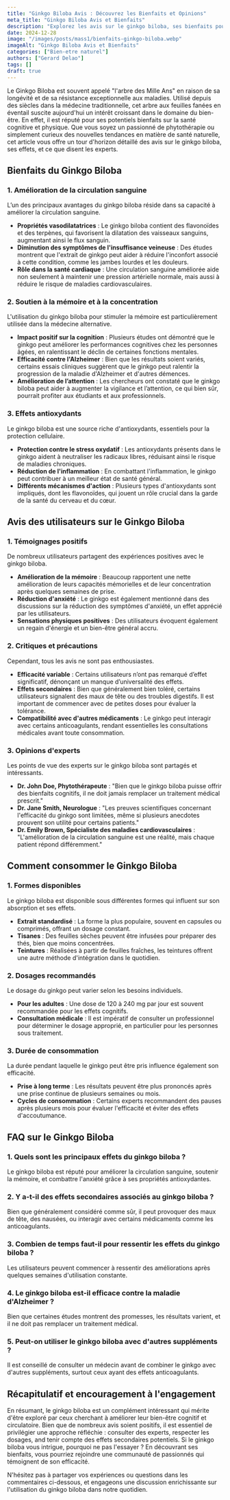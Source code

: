 ```yaml
---
title: "Ginkgo Biloba Avis : Découvrez les Bienfaits et Opinions"
meta_title: "Ginkgo Biloba Avis et Bienfaits"
description: "Explorez les avis sur le ginkgo biloba, ses bienfaits pour la santé et les opinions des experts. Découvrez tout ce qu'il faut savoir."
date: 2024-12-28
image: "/images/posts/mass1/bienfaits-ginkgo-biloba.webp"
imageAlt: "Ginkgo Biloba Avis et Bienfaits"
categories: ["Bien-etre naturel"]
authors: ["Gerard Delao"]
tags: []
draft: true
---
```


Le Ginkgo Biloba est souvent appelé "l'arbre des Mille Ans" en raison de sa longévité et de sa résistance exceptionnelle aux maladies. Utilisé depuis des siècles dans la médecine traditionnelle, cet arbre aux feuilles fanées en éventail suscite aujourd'hui un intérêt croissant dans le domaine du bien-être. En effet, il est réputé pour ses potentiels bienfaits sur la santé cognitive et physique. Que vous soyez un passionné de phytothérapie ou simplement curieux des nouvelles tendances en matière de santé naturelle, cet article vous offre un tour d'horizon détaillé des avis sur le ginkgo biloba, ses effets, et ce que disent les experts.

## Bienfaits du Ginkgo Biloba

### 1. Amélioration de la circulation sanguine

L’un des principaux avantages du ginkgo biloba réside dans sa capacité à améliorer la circulation sanguine. 

- **Propriétés vasodilatatrices** : Le ginkgo biloba contient des flavonoïdes et des terpènes, qui favorisent la dilatation des vaisseaux sanguins, augmentant ainsi le flux sanguin.
- **Diminution des symptômes de l'insuffisance veineuse** : Des études montrent que l'extrait de ginkgo peut aider à réduire l'inconfort associé à cette condition, comme les jambes lourdes et les douleurs.
- **Rôle dans la santé cardiaque** : Une circulation sanguine améliorée aide non seulement à maintenir une pression artérielle normale, mais aussi à réduire le risque de maladies cardiovasculaires.

### 2. Soutien à la mémoire et à la concentration

L'utilisation du ginkgo biloba pour stimuler la mémoire est particulièrement utilisée dans la médecine alternative.

- **Impact positif sur la cognition** : Plusieurs études ont démontré que le ginkgo peut améliorer les performances cognitives chez les personnes âgées, en ralentissant le déclin de certaines fonctions mentales.
- **Efficacité contre l'Alzheimer** : Bien que les résultats soient variés, certains essais cliniques suggèrent que le ginkgo peut ralentir la progression de la maladie d'Alzheimer et d'autres démences.
- **Amélioration de l’attention** : Les chercheurs ont constaté que le ginkgo biloba peut aider à augmenter la vigilance et l’attention, ce qui bien sûr, pourrait profiter aux étudiants et aux professionnels.

### 3. Effets antioxydants

Le ginkgo biloba est une source riche d'antioxydants, essentiels pour la protection cellulaire.

- **Protection contre le stress oxydatif** : Les antioxydants présents dans le ginkgo aident à neutraliser les radicaux libres, réduisant ainsi le risque de maladies chroniques.
- **Réduction de l'inflammation** : En combattant l'inflammation, le ginkgo peut contribuer à un meilleur état de santé général.
- **Différents mécanismes d'action** : Plusieurs types d'antioxydants sont impliqués, dont les flavonoïdes, qui jouent un rôle crucial dans la garde de la santé du cerveau et du cœur.

## Avis des utilisateurs sur le Ginkgo Biloba

### 1. Témoignages positifs

De nombreux utilisateurs partagent des expériences positives avec le ginkgo biloba.

- **Amélioration de la mémoire** : Beaucoup rapportent une nette amélioration de leurs capacités mémorielles et de leur concentration après quelques semaines de prise.
- **Réduction d'anxiété** : Le ginkgo est également mentionné dans des discussions sur la réduction des symptômes d'anxiété, un effet apprécié par les utilisateurs.
- **Sensations physiques positives** : Des utilisateurs évoquent également un regain d'énergie et un bien-être général accru.

### 2. Critiques et précautions

Cependant, tous les avis ne sont pas enthousiastes.

- **Efficacité variable** : Certains utilisateurs n’ont pas remarqué d’effet significatif, dénonçant un manque d’universalité des effets.
- **Effets secondaires** : Bien que généralement bien toléré, certains utilisateurs signalent des maux de tête ou des troubles digestifs. Il est important de commencer avec de petites doses pour évaluer la tolérance.
- **Compatibilité avec d'autres médicaments** : Le ginkgo peut interagir avec certains anticoagulants, rendant essentielles les consultations médicales avant toute consommation.

### 3. Opinions d'experts

Les points de vue des experts sur le ginkgo biloba sont partagés et intéressants.

- **Dr. John Doe, Phytothérapeute** : "Bien que le ginkgo biloba puisse offrir des bienfaits cognitifs, il ne doit jamais remplacer un traitement médical prescrit."
- **Dr. Jane Smith, Neurologue** : "Les preuves scientifiques concernant l'efficacité du ginkgo sont limitées, même si plusieurs anecdotes prouvent son utilité pour certains patients."
- **Dr. Emily Brown, Spécialiste des maladies cardiovasculaires** : "L'amélioration de la circulation sanguine est une réalité, mais chaque patient répond différemment."

## Comment consommer le Ginkgo Biloba

### 1. Formes disponibles

Le ginkgo biloba est disponible sous différentes formes qui influent sur son absorption et ses effets.

- **Extrait standardisé** : La forme la plus populaire, souvent en capsules ou comprimés, offrant un dosage constant.
- **Tisanes** : Des feuilles sèches peuvent être infusées pour préparer des thés, bien que moins concentrées.
- **Teintures** : Réalisées à partir de feuilles fraîches, les teintures offrent une autre méthode d'intégration dans le quotidien.

### 2. Dosages recommandés

Le dosage du ginkgo peut varier selon les besoins individuels.

- **Pour les adultes** : Une dose de 120 à 240 mg par jour est souvent recommandée pour les effets cognitifs.
- **Consultation médicale** : Il est impératif de consulter un professionnel pour déterminer le dosage approprié, en particulier pour les personnes sous traitement.

### 3. Durée de consommation

La durée pendant laquelle le ginkgo peut être pris influence également son efficacité.

- **Prise à long terme** : Les résultats peuvent être plus prononcés après une prise continue de plusieurs semaines ou mois.
- **Cycles de consommation** : Certains experts recommandent des pauses après plusieurs mois pour évaluer l'efficacité et éviter des effets d'accoutumance.

## FAQ sur le Ginkgo Biloba

### 1. Quels sont les principaux effets du ginkgo biloba ?
Le ginkgo biloba est réputé pour améliorer la circulation sanguine, soutenir la mémoire, et combattre l'anxiété grâce à ses propriétés antioxydantes.

### 2. Y a-t-il des effets secondaires associés au ginkgo biloba ?
Bien que généralement considéré comme sûr, il peut provoquer des maux de tête, des nausées, ou interagir avec certains médicaments comme les anticoagulants.

### 3. Combien de temps faut-il pour ressentir les effets du ginkgo biloba ?
Les utilisateurs peuvent commencer à ressentir des améliorations après quelques semaines d'utilisation constante.

### 4. Le ginkgo biloba est-il efficace contre la maladie d'Alzheimer ?
Bien que certaines études montrent des promesses, les résultats varient, et il ne doit pas remplacer un traitement médical.

### 5. Peut-on utiliser le ginkgo biloba avec d'autres suppléments ?
Il est conseillé de consulter un médecin avant de combiner le ginkgo avec d'autres suppléments, surtout ceux ayant des effets anticoagulants.

## Récapitulatif et encouragement à l'engagement

En résumant, le ginkgo biloba est un complément intéressant qui mérite d'être exploré par ceux cherchant à améliorer leur bien-être cognitif et circulatoire. Bien que de nombreux avis soient positifs, il est essentiel de privilégier une approche réfléchie : consulter des experts, respecter les dosages, and tenir compte des effets secondaires potentiels. Si le ginkgo biloba vous intrigue, pourquoi ne pas l'essayer ? En découvrant ses bienfaits, vous pourriez rejoindre une communauté de passionnés qui témoignent de son efficacité.

N'hésitez pas à partager vos expériences ou questions dans les commentaires ci-dessous, et engageons une discussion enrichissante sur l'utilisation du ginkgo biloba dans notre quotidien.

